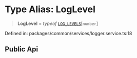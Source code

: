 # Type Alias: LogLevel

> **LogLevel** = *typeof* [`LOG_LEVELS`](../variables/LOG_LEVELS.md)\[`number`\]

Defined in: packages/common/services/logger.service.ts:18

## Public Api
